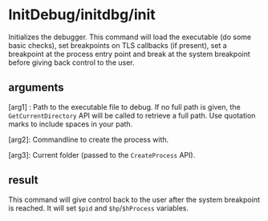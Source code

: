 # InitDebug/initdbg/init

Initializes the debugger. This command will load the executable (do some basic checks), set breakpoints on TLS callbacks (if present), set a breakpoint at the process entry point and break at the system breakpoint before giving back control to the user.

## arguments
[arg1] : Path to the executable file to debug. If no full path is given, the `GetCurrentDirectory` API will be called to retrieve a full path. Use quotation marks to include spaces in your path. 

[arg2]: Commandline to create the process with. 

[arg3]: Current folder (passed to the `CreateProcess` API). 

## result
This command will give control back to the user after the system breakpoint is reached. It will set `$pid` and `$hp`/`$hProcess` variables. 
